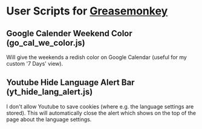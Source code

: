 User Scripts for [Greasemonkey](http://www.greasespot.net/)
===========================================================

## Google Calender Weekend Color (go_cal_we_color.js)
Will give the weekends a redish color on Google Calendar (useful for my custom
'7 Days' view).


## Youtube Hide Language Alert Bar (yt_hide_lang_alert.js)
I don't allow Youtube to save cookies (where e.g. the language settings are
stored).
This will automatically close the alert which shows on the top of the page about
the language settings.
